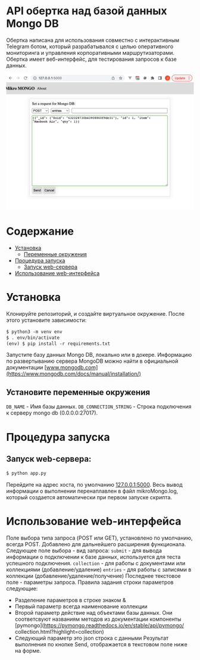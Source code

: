 # API обертка над базой данных Mongo DB

Обертка написана для использования совместно с интерактивным Telegram ботом, который разрабатывался с целью оперативного мониторинга и управления корпоративными маршрутизаторами. Обертка имеет веб-интерфейс, для тестирования запросов к базе данных.

![](.assets/demo.png)

# Содержание

- [Установка](#установка)
  - [Переменные окружения](#установите-переменные-окружения)
- [Процедура запуска](#процедура-запуска)
  - [Запуск web-сервера](#запуск-web-сервера)
- [Использование web-интерфейса](#использование-web-интерфейса)

# Установка

Клонируйте репозиторий, и создайте виртуальное окружение. После этого установите зависимости:

```
$ python3 -m venv env
$ . env/bin/activate
(env) $ pip install -r requirements.txt
```

Запустите базу данных Mongo DB, локально или в докере. Информацию по развертыванию сервера MongoDB можно найти в официальной документации [www.mongodb.com](https://www.mongodb.com/docs/manual/installation/)


## Установите переменные окружения

`DB_NAME` - Имя базы данных.
`DB_CONNECTION_STRING` - Строка подключения к серверу mongo db (0.0.0.0:27017).

# Процедура запуска


## Запуск web-сервера:

```bash
$ python app.py
```

Перейдите на адрес хоста, по умолчанию [127.0.0.1:5000](http://127.0.0.1:5000/).
Весь вывод информации о выполнении перенаплавлен в файл mikroMongo.log, который создается автоматически при первом запуске скрипта.


# Использование web-интерфейса

Поле выбора типа запроса (POST или GET), установлено по умолчанию, всегда POST. Добавлено для дальнейшего расширения функционала.
Следующее поле выбора - вид запроса:
`submit` - для вывода информации о подключении к базе данных, используется для теста успешного подключения.
`collection` - для работы с документами или коллекциями (добавление/удаление)
`entries` - для работы с записями в коллекции (добавление/удаление/получение)
Последнее текстовое поле - параметры запроса. Правила задания строки параметров следующие:
- Разделение параметров в строке знаком &
- Первый параметр всегда наименование коллекции
- Второй параметр действие над объектами базы данных. Они соответсвуют названиям методов из документации компоненты [pymongo](https://pymongo.readthedocs.io/en/stable/api/pymongo/
collection.html?highlight=collection)
- Следующий параметр это json строка с данными
Результат выполнения по кнопке Send, отображается в текстовом поле ниже на форме.
